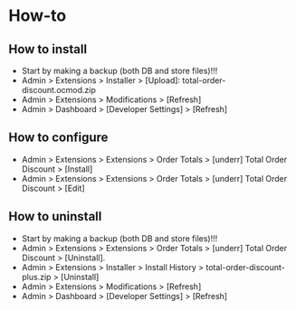 # How-to

## How to install
* Start by making a backup (both DB and store files)!!!
* Admin > Extensions > Installer > [Upload]: total-order-discount.ocmod.zip
* Admin > Extensions > Modifications > [Refresh]
* Admin > Dashboard > [Developer Settings] > [Refresh]

## How to configure
* Admin > Extensions > Extensions > Order Totals > [underr] Total Order Discount > [Install]
* Admin > Extensions > Extensions > Order Totals > [underr] Total Order Discount > [Edit]

## How to uninstall
* Start by making a backup (both DB and store files)!!!
* Admin > Extensions > Extensions > Order Totals > [underr] Total Order Discount > [Uninstall].
* Admin > Extensions > Installer > Install History > total-order-discount-plus.zip > [Uninstall]
* Admin > Extensions > Modifications > [Refresh]
* Admin > Dashboard > [Developer Settings] > [Refresh]

